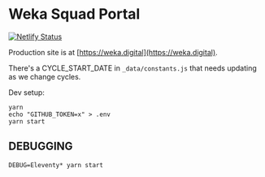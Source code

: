 # Weka Squad Portal

[![Netlify Status](https://api.netlify.com/api/v1/badges/c6d2e6f9-1dd6-435a-8d4b-3a51fed24896/deploy-status)](https://app.netlify.com/sites/weka-squad/deploys)

Production site is at [https://weka.digital](https://weka.digital).

There's a CYCLE_START_DATE in `_data/constants.js` that needs updating as we change cycles.

Dev setup:

```
yarn
echo "GITHUB_TOKEN=x" > .env
yarn start
```

## DEBUGGING

```
DEBUG=Eleventy* yarn start
```


